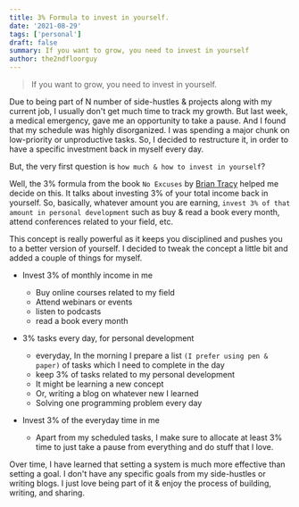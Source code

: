 ```yaml
---
title: 3% Formula to invest in yourself.
date: '2021-08-29'
tags: ['personal']
draft: false
summary: If you want to grow, you need to invest in yourself
author: the2ndfloorguy
---
```


> If you want to grow, you need to invest in yourself.

Due to being part of N number of side-hustles & projects along with my current job, I usually don't get much time to track my growth. But last week, a medical emergency, gave me an opportunity to take a pause. And I found that my schedule was highly disorganized. I was spending a major chunk on low-priority or unproductive tasks. So, I decided to restructure it, in order to have a specific investment back in myself every day. 

But, the very first question is `how much & how to invest in yourself`? 

Well, the 3% formula from the book `No Excuses` by [Brian Tracy](https://briantracy.com) helped me decide on this. It talks about investing 3% of your total income back in yourself.  So, basically, whatever amount you are earning, `invest 3% of that amount in personal development` such as buy & read a book every month, attend conferences related to your field, etc.

This concept is really powerful as it keeps you disciplined and pushes you to a better version of yourself. I decided to tweak the concept a little bit and added a couple of things for myself. 

- Invest 3% of monthly income in me
	- Buy online courses related to my field
	- Attend webinars or events
	- listen to podcasts
	- read a book every month 


- 3% tasks every day, for personal development
	- everyday, In the morning I prepare a list `(I prefer using pen & paper)` of tasks which I need to complete in the day
	- keep 3% of tasks related to my personal development 
	- It might be learning a new concept 
	- Or, writing a blog on whatever new I learned
	- Solving one programming problem every day


- Invest 3% of the everyday time in me
	- Apart from my scheduled tasks, I make sure to allocate at least 3% time to just take a pause from everything and do stuff that I love.

Over time, I have learned that setting a system is much more effective than setting a goal. I don't have any specific goals from my side-hustles or writing blogs. I just love being part of it & enjoy the process of building, writing, and sharing.